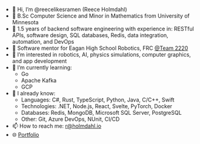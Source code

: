 - 👋 Hi, I’m @reecelikesramen (Reece Holmdahl)
- 🏫 B.Sc Computer Science and Minor in Mathematics from University of Minnesota
- 💼 1.5 years of backend software engineering with experience in: RESTful APIs, software design, SQL databases, Redis, data integration, automation, and DevOps
- 🙌 Software mentor for Eagan High School Robotics, FRC [@Team 2220](https://github.com/Team2220)
- 👀 I’m interested in robotics, AI, physics simulations, computer graphics, and app development
- 🌱 I’m currently learning:
  - Go
  - Apache Kafka
  - GCP
- 🔬 I already know:
  - Languages: C#, Rust, TypeScript, Python, Java, C/C++, Swift
  - Technologies: .NET, Node.js, React, Svelte, PyTorch, Docker
  - Databases: Redis, MongoDB, Microsoft SQL Server, PostgreSQL
  - Other: Git, Azure DevOps, NUnit, CI/CD
- 📫 How to reach me: r@holmdahl.io
- 🌐 [Portfolio](https://holmdahl.io)

<!---
reecelikesramen/reecelikesramen is a ✨ special ✨ repository because its `README.md` (this file) appears on your GitHub profile.
You can click the Preview link to take a look at your changes.
--->
